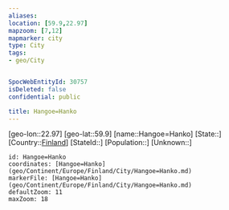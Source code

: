 ```yaml
---
aliases: 
location: [59.9,22.97]
mapzoom: [7,12] 
mapmarker: city 
type: City
tags:
- geo/City


SpocWebEntityId: 30757
isDeleted: false
confidential: public

title: Hangoe=Hanko
---
```

[geo-lon::22.97]
[geo-lat::59.9]
[name::Hangoe=Hanko]
[State::]
[Country::[Finland](geo/Continent/Europe/Finland.md)]
[StateId::]
[Population::]
[Unknown::]


```leaflet
id: Hangoe=Hanko
coordinates: [Hangoe=Hanko](geo/Continent/Europe/Finland/City/Hangoe=Hanko.md)
markerFile: [Hangoe=Hanko](geo/Continent/Europe/Finland/City/Hangoe=Hanko.md)
defaultZoom: 11 
maxZoom: 18
```



